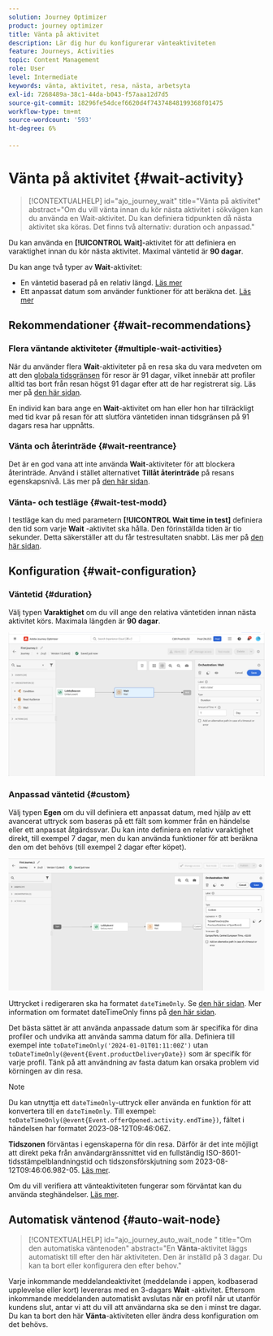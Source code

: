 ```yaml
---
solution: Journey Optimizer
product: journey optimizer
title: Vänta på aktivitet
description: Lär dig hur du konfigurerar vänteaktiviteten
feature: Journeys, Activities
topic: Content Management
role: User
level: Intermediate
keywords: vänta, aktivitet, resa, nästa, arbetsyta
exl-id: 7268489a-38c1-44da-b043-f57aaa12d7d5
source-git-commit: 18296fe54dcef6620d4f74374848199368f01475
workflow-type: tm+mt
source-wordcount: '593'
ht-degree: 6%

---
```


# Vänta på aktivitet {#wait-activity}

>[!CONTEXTUALHELP]
>id="ajo_journey_wait"
>title="Vänta på aktivitet"
>abstract="Om du vill vänta innan du kör nästa aktivitet i sökvägen kan du använda en Wait-aktivitet. Du kan definiera tidpunkten då nästa aktivitet ska köras. Det finns två alternativ: duration och anpassad."

Du kan använda en **[!UICONTROL Wait]**-aktivitet för att definiera en varaktighet innan du kör nästa aktivitet.  Maximal väntetid är **90 dagar**.

Du kan ange två typer av **Wait**-aktivitet:

* En väntetid baserad på en relativ längd. [Läs mer](#duration)
* Ett anpassat datum som använder funktioner för att beräkna det. [Läs mer](#custom)

<!--
* [Email send time optimization](#email_send_time_optimization)
* [Fixed date](#fixed_date) 
-->

## Rekommendationer {#wait-recommendations}

### Flera väntande aktiviteter {#multiple-wait-activities}

När du använder flera **Wait**-aktiviteter på en resa ska du vara medveten om att den [globala tidsgränsen](journey-properties.md#global_timeout) för resor är 91 dagar, vilket innebär att profiler alltid tas bort från resan högst 91 dagar efter att de har registrerat sig. Läs mer på [den här sidan](journey-properties.md#global_timeout).

En individ kan bara ange en **Wait**-aktivitet om han eller hon har tillräckligt med tid kvar på resan för att slutföra väntetiden innan tidsgränsen på 91 dagars resa har uppnåtts.

### Vänta och återinträde {#wait-reentrance}

Det är en god vana att inte använda **Wait**-aktiviteter för att blockera återinträde. Använd i stället alternativet **Tillåt återinträde** på resans egenskapsnivå. Läs mer på [den här sidan](../building-journeys/journey-properties.md#entrance).

### Vänta- och testläge {#wait-test-modd}

I testläge kan du med parametern **[!UICONTROL Wait time in test]** definiera den tid som varje **Wait** -aktivitet ska hålla. Den förinställda tiden är tio sekunder. Detta säkerställer att du får testresultaten snabbt. Läs mer på [den här sidan](../building-journeys/testing-the-journey.md).

## Konfiguration {#wait-configuration}

### Väntetid {#duration}

Välj typen **Varaktighet** om du vill ange den relativa väntetiden innan nästa aktivitet körs. Maximala längden är **90 dagar**.

![Definiera väntetiden](assets/journey55.png)

<!--
## Fixed date wait{#fixed_date}

Select the date for the execution of the next activity.

![](assets/journey56.png)

-->

### Anpassad väntetid {#custom}

Välj typen **Egen** om du vill definiera ett anpassat datum, med hjälp av ett avancerat uttryck som baseras på ett fält som kommer från en händelse eller ett anpassat åtgärdssvar. Du kan inte definiera en relativ varaktighet direkt, till exempel 7 dagar, men du kan använda funktioner för att beräkna den om det behövs (till exempel 2 dagar efter köpet).

![Definiera en anpassad väntan med ett uttryck](assets/journey57.png)

Uttrycket i redigeraren ska ha formatet `dateTimeOnly`. Se [den här sidan](expression/expressionadvanced.md). Mer information om formatet dateTimeOnly finns på [den här sidan](expression/data-types.md).

Det bästa sättet är att använda anpassade datum som är specifika för dina profiler och undvika att använda samma datum för alla. Definiera till exempel inte `toDateTimeOnly('2024-01-01T01:11:00Z')` utan `toDateTimeOnly(@event{Event.productDeliveryDate})` som är specifik för varje profil. Tänk på att användning av fasta datum kan orsaka problem vid körningen av din resa.


>[!NOTE]
>
>Du kan utnyttja ett `dateTimeOnly`-uttryck eller använda en funktion för att konvertera till en `dateTimeOnly`. Till exempel: `toDateTimeOnly(@event{Event.offerOpened.activity.endTime})`, fältet i händelsen har formatet 2023-08-12T09:46:06Z.
>
>**Tidszonen** förväntas i egenskaperna för din resa. Därför är det inte möjligt att direkt peka från användargränssnittet vid en fullständig ISO-8601-tidsstämpelblandningstid och tidszonsförskjutning som 2023-08-12T09:46:06.982-05. [Läs mer](../building-journeys/timezone-management.md).


Om du vill verifiera att vänteaktiviteten fungerar som förväntat kan du använda steghändelser. [Läs mer](../reports/query-examples.md#common-queries).

<!--## Email send time optimization{#email_send_time_optimization}

This type of wait uses a score calculated in Adobe Experience Platform. The score calculates the propensity to click or open an email in the future based on past behavior. Note that the algorithm calculating the score needs a certain amount of data to work. As a result, when it does not have enough data, the default wait time will apply. At publication time, you'll be notified that the default time applies.

>[!NOTE]
>
>The first event of your journey must have a namespace.
>
>This capability is only available after an **[!UICONTROL Email]** activity. You need to have Adobe Campaign Standard.

1. In the **[!UICONTROL Amount of time]** field, define the number of hours to consider to optimize email sending.
1. In the **[!UICONTROL Optimization type]** field, choose if the optimization should increase clicks or opens.
1. In the **[!UICONTROL Default time]** field, define the default time to wait if the predictive send time score is not available.

    >[!NOTE]
    >
    >Note that the send time score can be unavailable because there is not enough data to perform the calculation. In this case, you will be informed, at publication time, that the default time applies.

![](assets/journey57bis.png)-->

## Automatisk väntenod  {#auto-wait-node}


>[!CONTEXTUALHELP]
>id="ajo_journey_auto_wait_node "
>title="Om den automatiska väntenoden"
>abstract="En **Vänta**-aktivitet läggs automatiskt till efter den här aktiviteten. Den är inställd på 3 dagar. Du kan ta bort eller konfigurera den efter behov."

Varje inkommande meddelandeaktivitet (meddelande i appen, kodbaserad upplevelse eller kort) levereras med en 3-dagars **Wait** -aktivitet. Eftersom inkommande meddelanden automatiskt avslutas när en profil når ut utanför kundens slut, antar vi att du vill att användarna ska se den i minst tre dagar. Du kan ta bort den här **Vänta**-aktiviteten eller ändra dess konfiguration om det behövs.